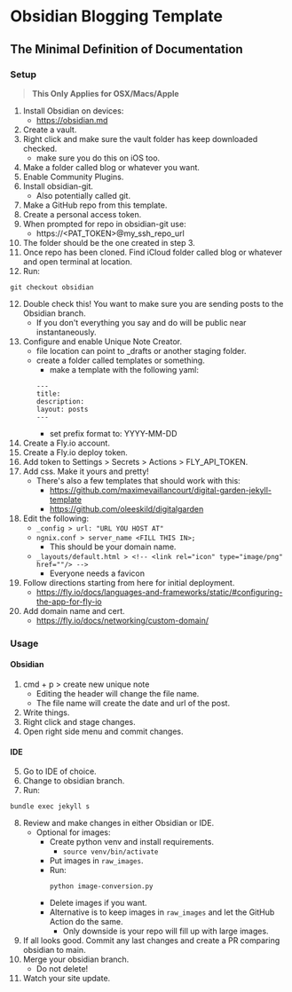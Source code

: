 # Obsidian Blogging Template

## The Minimal Definition of Documentation

### Setup

> **This Only Applies for OSX/Macs/Apple**

1. Install Obsidian on devices:
    - https://obsidian.md
2. Create a vault.
3. Right click and make sure the vault folder has keep downloaded checked.
    - make sure you do this on iOS too.
4. Make a folder called blog or whatever you want.
5. Enable Community Plugins.
6. Install obsidian-git.
    - Also potentially called git.
7. Make a GitHub repo from this template.
8. Create a personal access token.
8. When prompted for repo in obsidian-git use:
    - https://<PAT_TOKEN>@my_ssh_repo_url
9. The folder should be the one created in step 3.
10. Once repo has been cloned. Find iCloud folder called blog or whatever and open terminal at location.
11. Run:
```
git checkout obsidian
```
12. Double check this! You want to make sure you are sending posts to the Obsidian branch.
    - If you don't everything you say and do will be public near instantaneously.
13. Configure and enable Unique Note Creator.
    - file location can point to _drafts or another staging folder.
    - create a folder called templates or something.
        - make a template with the following yaml:
        ```
        ---
        title:
        description:
        layout: posts
        ---
        ```
        - set prefix format to: YYYY-MM-DD
14. Create a Fly.io account.
15. Create a Fly.io deploy token.
16. Add token to Settings > Secrets > Actions > FLY_API_TOKEN.
17. Add css. Make it yours and pretty!
    - There's also a few templates that should work with this:
        - https://github.com/maximevaillancourt/digital-garden-jekyll-template
        - https://github.com/oleeskild/digitalgarden
18. Edit the following:
    - ```_config > url: "URL YOU HOST AT"```
    - ```ngnix.conf > server_name <FILL THIS IN>;```
        - This should be your domain name.
    - ```_layouts/default.html > <!-- <link rel="icon" type="image/png" href=""/> -->```
        - Everyone needs a favicon
19. Follow directions starting from here for initial deployment.
    - https://fly.io/docs/languages-and-frameworks/static/#configuring-the-app-for-fly-io
20. Add domain name and cert.
    - https://fly.io/docs/networking/custom-domain/

### Usage
#### Obsidian
1. cmd + p > create new unique note
    - Editing the header will change the file name.
    - The file name will create the date and url of the post.
2. Write things.
3. Right click and stage changes.
4. Open right side menu and commit changes.

#### IDE
5. Go to IDE of choice.
6. Change to obsidian branch.
7. Run:
```
bundle exec jekyll s
```
8. Review and make changes in either Obsidian or IDE.
    - Optional for images: 
        - Create python venv and install requirements.
            - ```source venv/bin/activate```
        - Put images in ```raw_images```.
        - Run:
            ```
            python image-conversion.py
            ```
        - Delete images if you want.
        - Alternative is to keep images in ```raw_images``` and let the GitHub Action do the same.
            - Only downside is your repo will fill up with large images.
9. If all looks good. Commit any last changes and create a PR comparing obsidian to main.
10. Merge your obsidian branch.
    - Do not delete!
11. Watch your site update.
